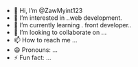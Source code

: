 - 👋 Hi, I’m @ZawMyint123
- 👀 I’m interested in ..web development.
- 🌱 I’m currently learning . front developer..
- 💞️ I’m looking to collaborate on ...
- 📫 How to reach me ...
- 😄 Pronouns: ...
- ⚡ Fun fact: ...

<!---
ZawMyint123/ZawMyint123 is a ✨ special ✨ repository because its `README.md` (this file) appears on your GitHub profile.
You can click the Preview link to take a look at your changes.
--->
